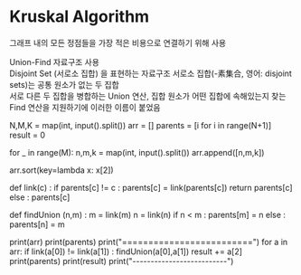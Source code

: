 # Kruskal Algorithm

그래프 내의 모든 정점들을 가장 적은 비용으로 연결하기 위해 사용<br>

Union-Find 자료구조 사용<br>
Disjoint Set (서로소 집합) 을 표현하는 자료구조  서로소 집합(-素集合, 영어: disjoint sets)는 공통 원소가 없는 두 집합<br>
서로 다른 두 집합을 병합하는 Union 연산, 집합 원소가 어떤 집합에 속해있는지 찾는 Find 연산을 지원하기에 이러한 이름이 붙었음<br>
 
N,M,K = map(int, input().split())
arr = []
parents = [i for i in range(N+1)]
result = 0

for _ in range(M):
    n,m,k = map(int, input().split())
    arr.append([n,m,k])
    
arr.sort(key=lambda x: x[2])

def link(c) :
    if parents[c] != c :
        parents[c] = link(parents[c])
        return parents[c]
    else :
        parents[c]
        
def findUnion (n,m) :
    m = link(m)
    n = link(n)
    if n < m :
        parents[m] = n
    else :
        parents[n] = m
        
print(arr)
print(parents)
print("=========================")
for a in arr:
    if link(a[0]) != link(a[1]) :
        findUnion(a[0],a[1])
        result += a[2]
    print(parents)
    print(result)
    print("--------------------------")
